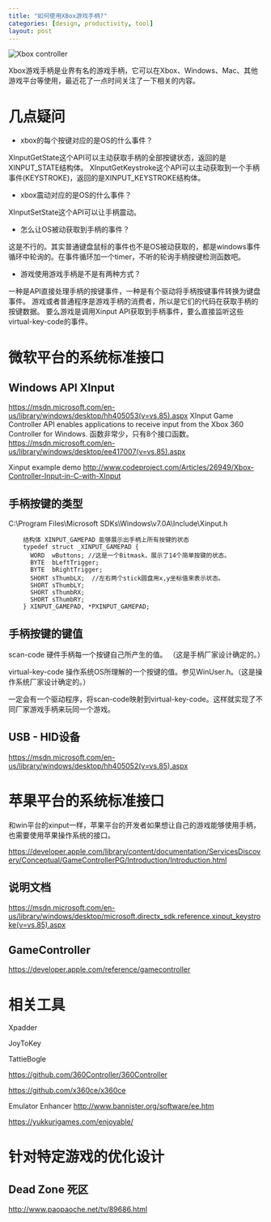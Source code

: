 ```yaml
---
title: "如何使用XBox游戏手柄?"
categories: [design, productivity, tool]
layout: post
---
```


![Xbox controller](http://compass.microsoft.com/assets/55/69/556932e3-5fb4-40e9-a868-450606fd1a8c.jpg?n=pop1.jpg)

Xbox游戏手柄是业界有名的游戏手柄，它可以在Xbox、Windows、Mac、其他游戏平台等使用，最近花了一点时间关注了一下相关的内容。

# 几点疑问

- xbox的每个按键对应的是OS的什么事件？

XInputGetState这个API可以主动获取手柄的全部按键状态，返回的是XINPUT_STATE结构体。
XInputGetKeystroke这个API可以主动获取到一个手柄事件(KEYSTROKE)，返回的是XINPUT_KEYSTROKE结构体。

- xbox震动对应的是OS的什么事件？

XInputSetState这个API可以让手柄震动。

- 怎么让OS被动获取到手柄的事件？

这是不行的。其实普通键盘鼠标的事件也不是OS被动获取的，都是windows事件循环中轮询的。在事件循环加一个timer，不听的轮询手柄按键检测函数吧。

- 游戏使用游戏手柄是不是有两种方式？

一种是API直接处理手柄的按键事件，一种是有个驱动将手柄按键事件转换为键盘事件。
游戏或者普通程序是游戏手柄的消费者，所以是它们的代码在获取手柄的按键数据。
要么游戏是调用Xinput API获取到手柄事件，要么直接监听这些virtual-key-code的事件。



# 微软平台的系统标准接口    

## Windows API XInput

https://msdn.microsoft.com/en-us/library/windows/desktop/hh405053(v=vs.85).aspx
XInput Game Controller API enables applications to receive input from the Xbox 360 Controller for Windows.
函数非常少，只有8个接口函数。
https://msdn.microsoft.com/en-us/library/windows/desktop/ee417007(v=vs.85).aspx

Xinput example demo
http://www.codeproject.com/Articles/26949/Xbox-Controller-Input-in-C-with-XInput

## 手柄按键的类型

C:\Program Files\Microsoft SDKs\Windows\v7.0A\Include\Xinput.h

```
    结构体 XINPUT_GAMEPAD 能够展示出手柄上所有按键的状态
    typedef struct _XINPUT_GAMEPAD {
      WORD  wButtons; //这是一个Bitmask，展示了14个简单按键的状态。
      BYTE  bLeftTrigger;
      BYTE  bRightTrigger;
      SHORT sThumbLX;  //左右两个stick圆盘用x,y坐标值来表示状态。
      SHORT sThumbLY;
      SHORT sThumbRX;
      SHORT sThumbRY;
    } XINPUT_GAMEPAD, *PXINPUT_GAMEPAD;
```

## 手柄按键的键值

scan-code  硬件手柄每一个按键自己所产生的值。 （这是手柄厂家设计确定的。）

virtual-key-code   操作系统OS所理解的一个按键的值。参见WinUser.h。（这是操作系统厂家设计确定的。）

一定会有一个驱动程序，将scan-code映射到virtual-key-code。这样就实现了不同厂家游戏手柄来玩同一个游戏。

## USB - HID设备

https://msdn.microsoft.com/en-us/library/windows/desktop/hh405052(v=vs.85).aspx




# 苹果平台的系统标准接口

和win平台的xinput一样，苹果平台的开发者如果想让自己的游戏能够使用手柄，也需要使用苹果操作系统的接口。

https://developer.apple.com/library/content/documentation/ServicesDiscovery/Conceptual/GameControllerPG/Introduction/Introduction.html


## 说明文档

https://msdn.microsoft.com/en-us/library/windows/desktop/microsoft.directx_sdk.reference.xinput_keystroke(v=vs.85).aspx

## GameController

https://developer.apple.com/reference/gamecontroller




# 相关工具

Xpadder

JoyToKey

TattieBogle

https://github.com/360Controller/360Controller

https://github.com/x360ce/x360ce

Emulator Enhancer http://www.bannister.org/software/ee.htm

https://yukkurigames.com/enjoyable/




# 针对特定游戏的优化设计

## Dead Zone 死区

http://www.paopaoche.net/tv/89686.html





